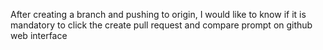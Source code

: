 After creating a branch and pushing to origin, I would like to know if it is mandatory to click the create pull request and compare prompt on github web interface